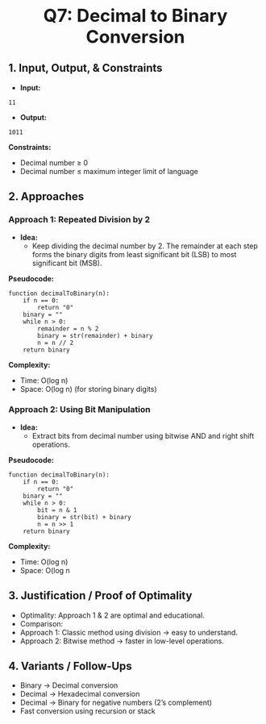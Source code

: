 
<h1 style="text-align:center; font-size:2.5em; font-weight:bold;">Q7: Decimal to Binary Conversion</h1>

## 1. Input, Output, & Constraints

- **Input:**
```text
11
```

- **Output:**
```text
1011
```

**Constraints:**
- Decimal number ≥ 0
- Decimal number ≤ maximum integer limit of language

## 2. Approaches

### Approach 1: Repeated Division by 2

- **Idea:**
  - Keep dividing the decimal number by 2. The remainder at each step forms the binary digits from least significant bit (LSB) to most significant bit (MSB).

**Pseudocode:**
```text
function decimalToBinary(n):
    if n == 0:
        return "0"
    binary = ""
    while n > 0:
        remainder = n % 2
        binary = str(remainder) + binary
        n = n // 2
    return binary
```

**Complexity:**
- Time: O(log n)
- Space: O(log n) (for storing binary digits)

### Approach 2: Using Bit Manipulation

- **Idea:**
  - Extract bits from decimal number using bitwise AND and right shift operations.

**Pseudocode:**
```text
function decimalToBinary(n):
    if n == 0:
        return "0"
    binary = ""
    while n > 0:
        bit = n & 1
        binary = str(bit) + binary
        n = n >> 1
    return binary
```

**Complexity:**
- Time: O(log n)
- Space: O(log n

## 3. Justification / Proof of Optimality

- Optimality: Approach 1 & 2 are optimal and educational.
- Comparison:
- Approach 1: Classic method using division → easy to understand.
- Approach 2: Bitwise method → faster in low-level operations.

## 4. Variants / Follow-Ups

- Binary → Decimal conversion
- Decimal → Hexadecimal conversion
- Decimal → Binary for negative numbers (2’s complement)
- Fast conversion using recursion or stack

